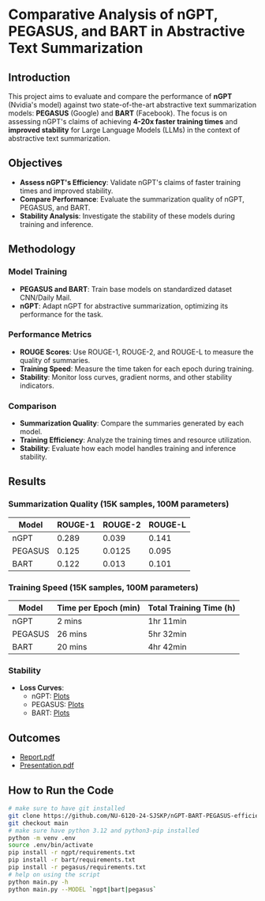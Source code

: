 # Comparative Analysis of nGPT, PEGASUS, and BART in Abstractive Text Summarization

## Introduction

This project aims to evaluate and compare the performance of **nGPT** (Nvidia's model) against two state-of-the-art abstractive text summarization models: **PEGASUS** (Google) and **BART** (Facebook). The focus is on assessing nGPT's claims of achieving **4-20x faster training times** and **improved stability** for Large Language Models (LLMs) in the context of abstractive text summarization.

## Objectives

- **Assess nGPT's Efficiency**: Validate nGPT's claims of faster training times and improved stability.
- **Compare Performance**: Evaluate the summarization quality of nGPT, PEGASUS, and BART.
- **Stability Analysis**: Investigate the stability of these models during training and inference.

## Methodology

### Model Training

- **PEGASUS and BART**: Train base models on standardized dataset CNN/Daily Mail. 
- **nGPT**: Adapt nGPT for abstractive summarization, optimizing its performance for the task.

### Performance Metrics

- **ROUGE Scores**: Use ROUGE-1, ROUGE-2, and ROUGE-L to measure the quality of summaries.
- **Training Speed**: Measure the time taken for each epoch during training.
- **Stability**: Monitor loss curves, gradient norms, and other stability indicators.

### Comparison

- **Summarization Quality**: Compare the summaries generated by each model.
- **Training Efficiency**: Analyze the training times and resource utilization.
- **Stability**: Evaluate how each model handles training and inference stability.

## Results

### Summarization Quality (15K samples, 100M parameters)

| Model   | ROUGE-1 | ROUGE-2 | ROUGE-L |
|---------|---------|---------|---------|
| nGPT    | 0.289   | 0.039   | 0.141   |
| PEGASUS | 0.125   | 0.0125  | 0.095   |
| BART    | 0.122   | 0.013   | 0.101   |

### Training Speed (15K samples, 100M parameters)

| Model   | Time per Epoch (min)  | Total Training Time (h) |
|---------|---------------------|-------------------------|
| nGPT    |    2 mins           |  1hr 11min              |
| PEGASUS |    26 mins          |  5hr 32min              |
| BART    |    20 mins          |  4hr 42min              |

### Stability

- **Loss Curves**: 
  - nGPT: [Plots](./ngpt/plots)
  - PEGASUS: [Plots](./pegasus/plots)
  - BART: [Plots](./bart/100M15000samples)

## Outcomes
- [Report.pdf]()
- [Presentation.pdf](./docs/Presentation.pdf)

## How to Run the Code
```bash
# make sure to have git installed 
git clone https://github.com/NU-6120-24-SJSKP/nGPT-BART-PEGASUS-efficiency-study.git
git checkout main
# make sure have python 3.12 and python3-pip installed
python -m venv .env
source .env/bin/activate
pip install -r ngpt/requirements.txt
pip install -r bart/requirements.txt
pip install -r pegasus/requirements.txt
# help on using the script
python main.py -h
python main.py --MODEL `ngpt|bart|pegasus`

